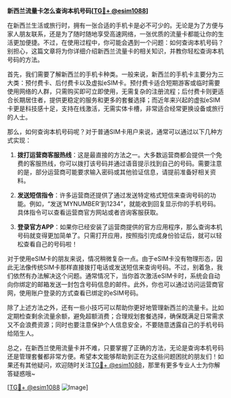**新西兰流量卡怎么查询本机号码[[TG💪+ @esim1088](https://t.me/s/esim1088)]**

在新西兰生活或旅行时，拥有一张合适的手机卡是必不可少的。无论是为了方便与家人朋友联系，还是为了随时随地享受高速网络，一张优质的流量卡都能让你的生活更加便捷。不过，在使用过程中，你可能会遇到一个问题：如何查询本机号码？别担心，这篇文章将为你详细介绍新西兰流量卡的相关知识，并教你轻松查询本机号码的方法。

首先，我们需要了解新西兰的手机卡种类。一般来说，新西兰的手机卡主要分为三大类：预付费卡、后付费卡以及虚拟eSIM卡。预付费卡适合短期游客或临时需要使用网络的人群，只需购买即可立即使用，无需复杂的注册流程；后付费卡则更适合长期居住者，提供更稳定的服务和更多的套餐选择；而近年来兴起的虚拟eSIM卡更是科技感十足，支持在线激活，无需实体卡槽，非常适合经常更换设备或旅行的人士。

那么，如何查询本机号码呢？对于普通SIM卡用户来说，通常可以通过以下几种方式实现：

1. **拨打运营商客服热线**：这是最直接的方法之一。大多数运营商都会提供一个免费的客服热线，你可以拨打该号码并通过语音提示找到自己的号码。需要注意的是，部分运营商可能要求输入密码或其他验证信息，请提前准备好相关资料。

2. **发送短信指令**：许多运营商还提供了通过发送特定格式短信来查询号码的功能。例如，“发送‘MYNUMBER’到1234”，就能收到回复显示你的手机号码。具体指令可以查看运营商官方网站或者咨询客服获取。

3. **登录官方APP**：如果你已经安装了运营商提供的官方应用程序，那么查询本机号码就变得更加简单了。只需打开应用，按照指引完成身份验证后，就可以轻松查看自己的号码啦！

对于使用eSIM卡的朋友来说，情况稍微复杂一点。由于eSIM卡没有物理形态，因此无法像传统SIM卡那样直接拨打电话或发送短信来查询号码。不过，别着急，我们依然有办法解决这个问题。通常情况下，当你首次激活eSIM卡时，系统会自动向你绑定的邮箱发送一封包含号码信息的邮件。此外，你也可以通过访问运营商官网，使用账户登录的方式查看已绑定的eSIM号码。

除了上述方法之外，还有一些小技巧可以帮助你更好地管理新西兰的流量卡。比如定期检查剩余流量余额，避免超额消费；合理规划套餐选择，确保既满足日常需求又不会浪费资源；同时也要注意保护个人信息安全，不要随意透露自己的手机号码给陌生人。

总之，在新西兰使用流量卡并不难，只要掌握了正确的方法，无论是查询本机号码还是管理套餐都非常方便。希望本文能够帮助到正在为这些问题困扰的朋友们！如果还有其他疑问，欢迎随时关注[TG💪+ @esim1088](https://t.me/s/esim1088)，那里有更多专业人士为你解答疑惑哦~

[[TG💪+ @esim1088](https://t.me/s/esim1088) ![Image](https://i.postimg.cc/4NQfJmqS/Snipaste-2025-05-13-00-14-12.png)]
